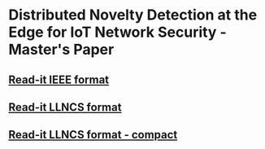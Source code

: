 # Distributed Novelty Detection at the Edge for IoT Network Security - Master's Paper

## [Read-it IEEE format](./00.main-ieee.pdf)

## [Read-it LLNCS format](./00.main-ICCSA.pdf)

## [Read-it LLNCS format - compact](./lib/chop-the-a4.pdf)
